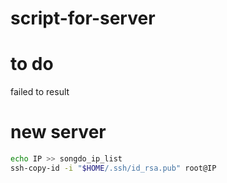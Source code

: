 # script-for-server

# to do
failed to result

# new server
```bash
echo IP >> songdo_ip_list
ssh-copy-id -i "$HOME/.ssh/id_rsa.pub" root@IP
```
